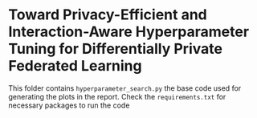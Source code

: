 # Toward Privacy-Efficient and Interaction-Aware Hyperparameter Tuning for Differentially Private Federated Learning
This folder contains `hyperparameter_search.py` the base code used for generating the plots in the report. Check the `requirements.txt` for necessary packages to run the code